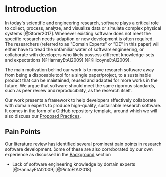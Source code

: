 # Introduction

In today's scientific and engineering research, software plays a critical role to collect, process, analyze, and visualize data or simulate complex physical systems [@Storer2017].
Whenever existing software does not meet the specific research needs, adaption or new development is often required.
The researchers (referred to as "Domain Experts" or "DE" in this paper) will either have to tread the unfamiliar water of software engineering, or collaborate with developers who likely possess different knowledge-sets and expectations [@HannayEtAl2009] [@KillcoyneEtAl2009].

The main motivation behind our work is to move research software away from being a disposable tool for a single paper/project, to a sustainable product that can be maintained, reused and adapted for more works in the future.
We argue that software should meet the same rigorous standards, such as peer review and reproducibility, as the research itself.

Our work presents a framework to help developers effectively collaborate with domain experts to produce high-quality, sustainable research software.
It comes in the form of a GitHub repository template, around which we will also discuss our [Proposed Practices](./practices.md).

## Pain Points
Our literature review has identified several prominent pain points in research software development.
Some of these are also corroborated by our own experience as discussed in the [Background](./background.md) section.
- Lack of software engineering knowledge by domain experts [@HannayEtAl2009] [@PintoEtAl2018].
